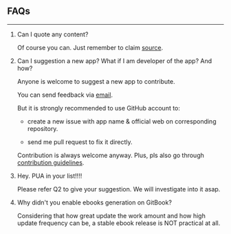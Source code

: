 ## FAQs

---

1. Can I quote any content?

    Of course you can. Just remember to claim [source](http://amazingapps.org/).

2. Can I suggestion a new app? What if I am developer of the app? And how?

    Anyone is welcome to suggest a new app to contribute. 

    You can send feedback via [email](mailto:public@amazingapps.org).

    But it is strongly recommended to use GitHub account to:

    * create a new issue with app name & official web on corresponding repository.

    * send me pull request to fix it directly. 

    Contribution is always welcome anyway. Plus, pls also go through [contribution guidelines](/contribution-guidelines.md).

3. Hey. PUA in your list!!!!

    Please refer Q2 to give your suggestion. We will investigate into it asap.

4. Why didn't you enable ebooks generation on GitBook?

    Considering that how great update the work amount and how high update frequency can be, a stable ebook release is NOT practical at all.
